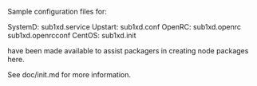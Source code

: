 Sample configuration files for:

SystemD: sub1xd.service
Upstart: sub1xd.conf
OpenRC:  sub1xd.openrc
         sub1xd.openrcconf
CentOS:  sub1xd.init

have been made available to assist packagers in creating node packages here.

See doc/init.md for more information.
